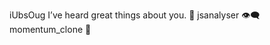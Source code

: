 iUbsOug
I’ve heard great things about you.
:anger:
jsanalyser
:eye_speech_bubble:
momentum_clone
:yawning_face:
